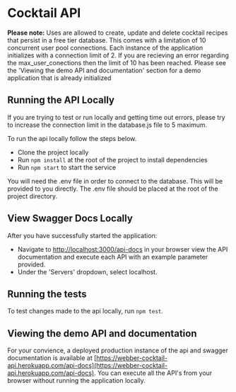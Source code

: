 # Cocktail API

**Please note:** Uses are allowed to create, update and delete cocktail recipes that persist in a free tier database. This comes with a limitation of 10 concurrent user pool connections. Each instance of the application initializes with a connection limit of 2. If you are recieving an error regarding the max_user_conections then the limit of 10 has been reached. Please see the 'Viewing the demo API and documentation' section for a demo application that is already initialized

## Running the API Locally
If you are trying to test or run locally and getting time out errors, please try to increase the connection limit in the database.js file to 5 maximum.

To run the api locally follow the steps below.
- Clone the project locally
- Run `npm install` at the root of the project to install dependencies
- Run `npm start` to start the service

You will need the .env file in order to connect to the database. This will be provided to you directly. The .env file should be placed at the root of the project directory.

## View Swagger Docs Locally
After you have successfully started the application:
- Navigate to [http://localhost:3000/api-docs](http://localhost:3000/api-docs) in your browser view the API documentation and execute each API with an example parameter provided.
- Under the 'Servers' dropdown, select localhost.

## Running the tests
To test changes made to the api locally, run `npm test`.

## Viewing the demo API and documentation
For your convience, a deployed production instance of the api and swagger documentation is available at [https://webber-cocktail-api.herokuapp.com/api-docs](https://webber-cocktail-api.herokuapp.com/api-docs). You can execute all the API's from your browser without running the application locally.



